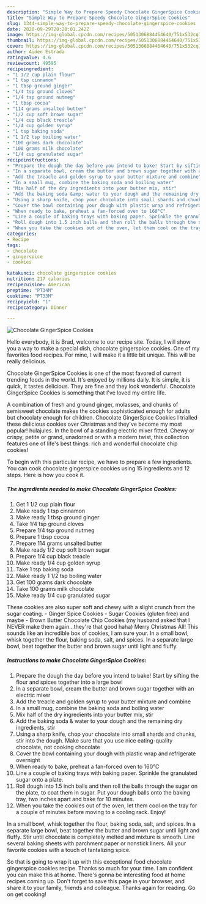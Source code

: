 ```yaml
---
description: "Simple Way to Prepare Speedy Chocolate GingerSpice Cookies"
title: "Simple Way to Prepare Speedy Chocolate GingerSpice Cookies"
slug: 1344-simple-way-to-prepare-speedy-chocolate-gingerspice-cookies
date: 2020-09-29T20:28:01.242Z
image: https://img-global.cpcdn.com/recipes/5051306884464640/751x532cq70/chocolate-gingerspice-cookies-recipe-main-photo.jpg
thumbnail: https://img-global.cpcdn.com/recipes/5051306884464640/751x532cq70/chocolate-gingerspice-cookies-recipe-main-photo.jpg
cover: https://img-global.cpcdn.com/recipes/5051306884464640/751x532cq70/chocolate-gingerspice-cookies-recipe-main-photo.jpg
author: Aiden Estrada
ratingvalue: 4.6
reviewcount: 49595
recipeingredient:
- "1 1/2 cup plain flour"
- "1 tsp cinnamon"
- "1 tbsp ground ginger"
- "1/4 tsp ground cloves"
- "1/4 tsp ground nutmeg"
- "1 tbsp cocoa"
- "114 grams unsalted butter"
- "1/2 cup soft brown sugar"
- "1/4 cup black treacle"
- "1/4 cup golden syrup"
- "1 tsp baking soda"
- "1 1/2 tsp boiling water"
- "100 grams dark chocolate"
- "100 grams milk chocolate"
- "1/4 cup granulated sugar"
recipeinstructions:
- "Prepare the dough the day before you intend to bake! Start by sifting the flour and spices together into a large bowl"
- "In a separate bowl, cream the butter and brown sugar together with an electric mixer"
- "Add the treacle and golden syrup to your butter mixture and combine"
- "In a small mug, combine the baking soda and boiling water"
- "Mix half of the dry ingredients into your butter mix, stir"
- "Add the baking soda &amp; water to your dough and the remaining dry ingredients, stir"
- "Using a sharp knife, chop your chocolate into small shards and chunks, stir into the dough. Make sure that you use nice eating-quality chocolate, not cooking chocolate"
- "Cover the bowl containing your dough with plastic wrap and refrigerate overnight"
- "When ready to bake, preheat a fan-forced oven to 160°C"
- "Line a couple of baking trays with baking paper. Sprinkle the granulated sugar onto a plate."
- "Roll dough into 1.5 inch balls and then roll the balls through the sugar on the plate, to coat them in sugar. Put your dough balls onto the baking tray, two inches apart and bake for 10 minutes."
- "When you take the cookies out of the oven, let them cool on the tray for a couple of minutes before moving to a cooling rack. Enjoy!"
categories:
- Recipe
tags:
- chocolate
- gingerspice
- cookies

katakunci: chocolate gingerspice cookies 
nutrition: 217 calories
recipecuisine: American
preptime: "PT34M"
cooktime: "PT33M"
recipeyield: "1"
recipecategory: Dinner

---
```



![Chocolate GingerSpice Cookies](https://img-global.cpcdn.com/recipes/5051306884464640/751x532cq70/chocolate-gingerspice-cookies-recipe-main-photo.jpg)

Hello everybody, it is Brad, welcome to our recipe site. Today, I will show you a way to make a special dish, chocolate gingerspice cookies. One of my favorites food recipes. For mine, I will make it a little bit unique. This will be really delicious.

Chocolate GingerSpice Cookies is one of the most favored of current trending foods in the world. It's enjoyed by millions daily. It is simple, it is quick, it tastes delicious. They are fine and they look wonderful. Chocolate GingerSpice Cookies is something that I've loved my entire life.

A combination of fresh and ground ginger, molasses, and chunks of semisweet chocolate makes the cookies sophisticated enough for adults but chocolaty enough for children. Chocolate GingerSpice Cookies I trialled these delicious cookies over Christmas and they&#39;ve become my most popular! hulajules. In the bowl of a standing electric mixer fitted. Chewy or crispy, petite or grand, unadorned or with a modern twist, this collection features one of life&#39;s best things: rich and wonderful chocolate chip cookies!


To begin with this particular recipe, we have to prepare a few ingredients. You can cook chocolate gingerspice cookies using 15 ingredients and 12 steps. Here is how you cook it.

<!--inarticleads1-->

##### The ingredients needed to make Chocolate GingerSpice Cookies:

1. Get 1 1/2 cup plain flour
1. Make ready 1 tsp cinnamon
1. Make ready 1 tbsp ground ginger
1. Take 1/4 tsp ground cloves
1. Prepare 1/4 tsp ground nutmeg
1. Prepare 1 tbsp cocoa
1. Prepare 114 grams unsalted butter
1. Make ready 1/2 cup soft brown sugar
1. Prepare 1/4 cup black treacle
1. Make ready 1/4 cup golden syrup
1. Take 1 tsp baking soda
1. Make ready 1 1/2 tsp boiling water
1. Get 100 grams dark chocolate
1. Take 100 grams milk chocolate
1. Make ready 1/4 cup granulated sugar


These cookies are also super soft and chewy with a slight crunch from the sugar coating. - Ginger Spice Cookies - Sugar Cookies (gluten free) and maybe - Brown Butter Chocolate Chip Cookies (my husband asked that I NEVER make them again…they&#39;re that good haha) Merry Christmas All! This sounds like an incredible box of cookies, I am sure your. In a small bowl, whisk together the flour, baking soda, salt, and spices. In a separate large bowl, beat together the butter and brown sugar until light and fluffy. 

<!--inarticleads2-->

##### Instructions to make Chocolate GingerSpice Cookies:

1. Prepare the dough the day before you intend to bake! Start by sifting the flour and spices together into a large bowl
1. In a separate bowl, cream the butter and brown sugar together with an electric mixer
1. Add the treacle and golden syrup to your butter mixture and combine
1. In a small mug, combine the baking soda and boiling water
1. Mix half of the dry ingredients into your butter mix, stir
1. Add the baking soda &amp; water to your dough and the remaining dry ingredients, stir
1. Using a sharp knife, chop your chocolate into small shards and chunks, stir into the dough. Make sure that you use nice eating-quality chocolate, not cooking chocolate
1. Cover the bowl containing your dough with plastic wrap and refrigerate overnight
1. When ready to bake, preheat a fan-forced oven to 160°C
1. Line a couple of baking trays with baking paper. Sprinkle the granulated sugar onto a plate.
1. Roll dough into 1.5 inch balls and then roll the balls through the sugar on the plate, to coat them in sugar. Put your dough balls onto the baking tray, two inches apart and bake for 10 minutes.
1. When you take the cookies out of the oven, let them cool on the tray for a couple of minutes before moving to a cooling rack. Enjoy!


In a small bowl, whisk together the flour, baking soda, salt, and spices. In a separate large bowl, beat together the butter and brown sugar until light and fluffy. Stir until chocolate is completely melted and mixture is smooth. Line several baking sheets with parchment paper or nonstick liners. All your favorite cookies with a touch of tantalizing spice. 

So that is going to wrap it up with this exceptional food chocolate gingerspice cookies recipe. Thanks so much for your time. I am confident you can make this at home. There's gonna be interesting food at home recipes coming up. Don't forget to save this page in your browser, and share it to your family, friends and colleague. Thanks again for reading. Go on get cooking!
